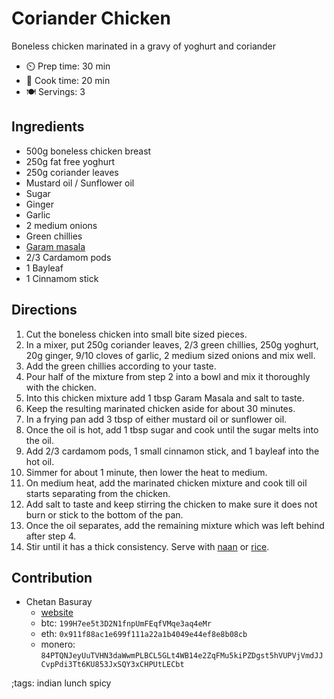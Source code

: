 # Coriander Chicken

Boneless chicken marinated in a gravy of yoghurt and coriander

- ⏲️ Prep time: 30 min
- 🍳 Cook time: 20 min
- 🍽️ Servings: 3

## Ingredients

- 500g boneless chicken breast
- 250g fat free yoghurt
- 250g coriander leaves
- Mustard oil / Sunflower oil
- Sugar
- Ginger
- Garlic
- 2 medium onions
- Green chillies
- [Garam masala](garam-masala.html)
- 2/3 Cardamom pods
- 1 Bayleaf
- 1 Cinnamom stick

## Directions

1. Cut the boneless chicken into small bite sized pieces.
2. In a mixer, put 250g coriander leaves, 2/3 green chillies, 250g yoghurt, 20g ginger, 9/10 cloves of garlic, 2 medium sized onions and mix well.
3. Add the green chillies according to your taste.
4. Pour half of the mixture from step 2 into a bowl and mix it thoroughly with the chicken.
5. Into this chicken mixture add 1 tbsp Garam Masala and salt to taste.
6. Keep the resulting marinated chicken aside for about 30 minutes.
7. In a frying pan add 3 tbsp of either mustard oil or sunflower oil.
8. Once the oil is hot, add 1 tbsp sugar and cook until the sugar melts into the oil.
9. Add 2/3 cardamom pods, 1 small cinnamon stick, and 1 bayleaf into the hot oil.
10. Simmer for about 1 minute, then lower the heat to medium.
11. On medium heat, add the marinated chicken mixture and cook till oil starts separating from the chicken.
12. Add salt to taste and keep stirring the chicken to make sure it does not burn or stick to the bottom of the pan.
13. Once the oil separates, add the remaining mixture which was left behind after step 4.
14. Stir until it has a thick consistency. Serve with [naan](naan-bread.html) or [rice](rice.html).

## Contribution

- Chetan Basuray
    - [website](https://github.com/chetanbasuray)
    - btc: `199H7ee5t3D2N1fnpUmFEqfVMqe3aq4eMr`
    - eth: `0x911f88ac1e699f111a22a1b4049e44ef8e8b08cb`
    - monero: `84PTQNJeyUuTVHN3daWwmPLBCL5GLt4WB14e2ZqFMu5kiPZDgst5hVUPVjVmdJJCvpPdi3Tt6KU853JxSQY3xCHPUtLECbt`

;tags: indian lunch spicy
